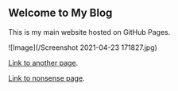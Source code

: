 ## Welcome to My Blog

This is my main website hosted on GitHub Pages.

![Image](/Screenshot 2021-04-23 171827.jpg)

[Link to another page](./another-page.md).

[Link to nonsense page](./nonsense-page.md).
